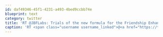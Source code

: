 ```yaml
---
id: daf49346-45f1-4231-a493-4bed9ccbb74e
blueprint: text
category: twitter
title: 'RT @JBFLabs: Trials of the new formula for the Friendship Enhancement Pellets begin today. Unrelated: enjoy the Friendship Enhancement brow…'
caption: 'RT <span class="username username_linked">@<a href="https://twitter.com/JBFLabs" title="JBF Labs">JBFLabs</a></span>: Trials of the new formula for the Friendship Enhancement Pellets begin today. Unrelated: enjoy the Friendship Enhancement brow…'
---
```

